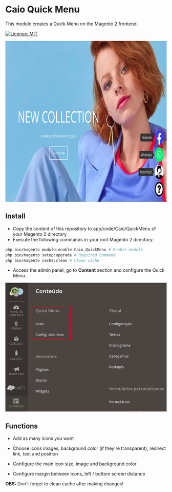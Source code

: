 # Caio Quick Menu
This module creates a Quick Menu on the Magento 2 frontend.

[![License: MIT](https://img.shields.io/badge/License-MIT-yellow.svg)](https://opensource.org/licenses/MIT)

<img src="https://github.com/CaioAFA/magento2-quick-menu/blob/master/preview/preview.png?raw=true" width="800" height="500">

<br>

## Install
- Copy the content of this repository to app/code/Caio/QuickMenu of your Magento 2 directory
- Execute the following commands in your root Magento 2 directory:
```bash
php bin/magento module:enable Caio_QuickMenu # Enable module
php bin/magento setup:upgrade # Required command
php bin/magento cache:clean # Clean cache
```

- Access the admin panel, go to **Content** section and configure the Quick Menu.

<img src="https://github.com/CaioAFA/magento2-quick-menu/blob/master/preview/menu.png?raw=true" width="600" height="400">

<br>

## Functions
- Add as many icons you want

- Choose icons images, background color (if they're transparent), redirect link, text and position

- Configure the main icon size, image and background color

- Configure margin between icons, left / bottom screen distance

**OBS:** Don't forget to clean cache after making changes!